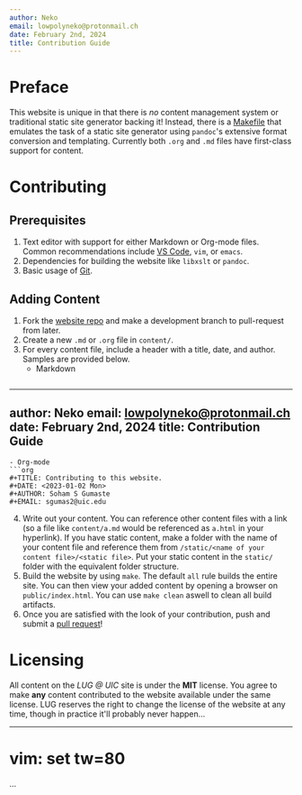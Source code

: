 ```yaml
---
author: Neko
email: lowpolyneko@protonmail.ch
date: February 2nd, 2024
title: Contribution Guide
---
```

# Preface
This website is unique in that there is *no* content management system or
traditional static site generator backing it! Instead, there is a
[Makefile](make.html) that emulates the task of a static site generator
using `pandoc`'s extensive format conversion and templating. Currently both
`.org` and `.md` files have first-class support for content.

# Contributing
## Prerequisites
1. Text editor with support for either Markdown or Org-mode files. Common
   recommendations include [VS Code](https://code.visualstudio.com/), `vim`, or
   `emacs`.
2. Dependencies for building the website like `libxslt` or `pandoc`.
3. Basic usage of [Git](git2.html).

## Adding Content
1. Fork the [website repo](https://github.com/lugatuic/lugatuic.github.io) and make a
   development branch to pull-request from later.
2. Create a new `.md` or `.org` file in `content/`.
3. For every content file, include a header with a title, date, and author.
   Samples are provided below.
   - Markdown
   ```md
---
author: Neko
email: lowpolyneko@protonmail.ch
date: February 2nd, 2024
title: Contribution Guide
---
   ```
   - Org-mode
   ```org
#+TITLE: Contributing to this website.
#+DATE: <2023-01-02 Mon>
#+AUTHOR: Soham S Gumaste
#+EMAIL: sgumas2@uic.edu
   ```
4. Write out your content. You can reference other content files with a link
   (so a file like `content/a.md` would be referenced as `a.html` in your
   hyperlink). If you have static content, make a folder with the name of your
   content file and reference them from `/static/<name of your content
   file>/<static file>`. Put your static content in the `static/` folder with
   the equivalent folder structure.
5. Build the website by using `make`. The default `all` rule builds the entire
   site. You can then view your added content by opening a browser on
   `public/index.html`. You can use `make clean` aswell to clean all build
   artifacts.
6. Once you are satisfied with the look of your contribution, push and submit a
   [pull request](https://github.com/lugatuic/lugatuic.github.io/pulls)!

# Licensing
All content on the *LUG @ UIC* site is under the **MIT** license. You agree to make
__any__ content contributed to the website available under the same license. LUG
reserves the right to change the license of the website at any time, though in
practice it'll probably never happen...

---
# vim: set tw=80
...
